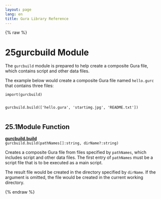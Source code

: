 ```yaml
---
layout: page
lang: en
title: Gura Library Reference
---
```


{% raw %}
<h1><span class="caption-index-1">25</span><a name="anchor-25"></a>gurcbuild Module</h1>
<p>
The <code>gurcbuild</code> module is prepared to help create a composite Gura file, which contains script and other data files.
</p>
<p>
The example below would create a composite Gura file named <code>hello.gurc</code> that contains three files:
</p>
<pre><code>import(gurcbuild)

gurcbuild.build(['hello.gura', 'startimg.jpg', 'README.txt'])
</code></pre>
<h2><span class="caption-index-2">25.1</span><a name="anchor-25-1"></a>Module Function</h2>
<p>
<div><strong style="text-decoration:underline">gurcbuild.build</strong></div>
<div style="margin-bottom:1em"><code>gurcbuild.build(pathNames[]:string, dirName?:string)</code></div>
Creates a composite Gura file from files specified by <code>pathNames</code>, which includes script and other data files. The first entry of <code>pathNames</code> must be a script file that is to be executed as a main script.
</p>
<p>
The result file would be created in the directory specified by <code>dirName</code>. If the argument is omitted, the file would be created in the current working directory.
</p>
<p />

{% endraw %}
